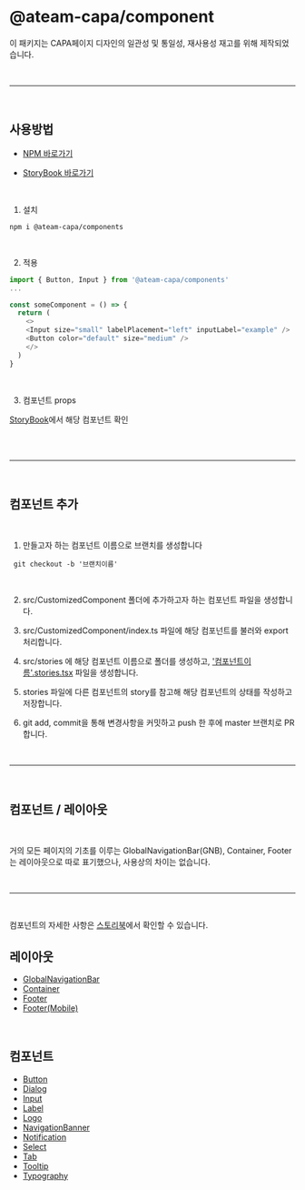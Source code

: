 # @ateam-capa/component

이 패키지는 CAPA페이지 디자인의 일관성 및 통일성, 재사용성 재고를 위해 제작되었습니다.

<br>
<hr>
<br>

## 사용방법

- [NPM 바로가기](https://www.npmjs.com/package/@ateam-capa/components)

- [StoryBook 바로가기](https://60dd57983e7bce003b03ce17-wgtzfxzulp.chromatic.com/)

<br>

1. 설치

```
npm i @ateam-capa/components
```

<br>

2. 적용

```js
import { Button, Input } from '@ateam-capa/components'
...

const someComponent = () => {
  return (
    <>
    <Input size="small" labelPlacement="left" inputLabel="example" />
    <Button color="default" size="medium" />
    </>
  )
}

```

<br>

3. 컴포넌트 props

[StoryBook](https://60dd57983e7bce003b03ce17-wgtzfxzulp.chromatic.com/)에서 해당 컴포넌트 확인

<br>

<br>
<hr>
<br>

## 컴포넌트 추가

<br>

1. 만들고자 하는 컴포넌트 이름으로 브랜치를 생성합니다

```
 git checkout -b '브랜치이름'
```

<br>

2. src/CustomizedComponent 폴더에 추가하고자 하는 컴포넌트 파일을 생성합니다.
   <br>

3. src/CustomizedComponent/index.ts 파일에 해당 컴포넌트를 불러와 export 처리합니다.
   <br>

4. src/stories 에 해당 컴포넌트 이름으로 폴더를 생성하고, <u>'컴포넌트이름'.stories.tsx</u> 파일을 생성합니다.
   <br>

5. stories 파일에 다른 컴포넌트의 story를 참고해 해당 컴포넌트의 상태를 작성하고 저장합니다.
   <br>

6. git add, commit을 통해 변경사항을 커밋하고 push 한 후에 master 브랜치로 PR합니다.

<br>
<hr>
<br>

## 컴포넌트 / 레이아웃

<br>

거의 모든 페이지의 기초를 이루는 GlobalNavigationBar(GNB), Container, Footer는 레이아웃으로 따로 표기했으나, 사용상의 차이는 없습니다.

<br>
<hr>
<br>

컴포넌트의 자세한 사항은 [스토리북](https://60dd57983e7bce003b03ce17-wgtzfxzulp.chromatic.com/)에서 확인할 수 있습니다.

## 레이아웃

- [GlobalNavigationBar](https://60dd57983e7bce003b03ce17-wgtzfxzulp.chromatic.com/?path=/story/capa-designsystem-layout-globalnavigationbar--client)
- [Container](https://60dd57983e7bce003b03ce17-wgtzfxzulp.chromatic.com/?path=/story/capa-designsystem-layout-container--padding-y-32)
- [Footer](https://60dd57983e7bce003b03ce17-wgtzfxzulp.chromatic.com/?path=/story/capa-designsystem-layout-footer--default)
- [Footer(Mobile)](https://60dd57983e7bce003b03ce17-wgtzfxzulp.chromatic.com/?path=/story/capa-designsystem-layout-footermobile--default)

<br>

## 컴포넌트

- [Button](https://60dd57983e7bce003b03ce17-wgtzfxzulp.chromatic.com/?path=/story/capa-designsystem-component-button--contained)
- [Dialog](https://60dd57983e7bce003b03ce17-wgtzfxzulp.chromatic.com/?path=/story/capa-designsystem-component-dialog--default)
- [Input](https://60dd57983e7bce003b03ce17-wgtzfxzulp.chromatic.com/?path=/story/capa-designsystem-component-input--default)
- [Label](https://60dd57983e7bce003b03ce17-wgtzfxzulp.chromatic.com/?path=/story/capa-designsystem-component-label--default)
- [Logo](https://60dd57983e7bce003b03ce17-wgtzfxzulp.chromatic.com/?path=/story/capa-designsystem-component-logo--default)
- [NavigationBanner](https://60dd57983e7bce003b03ce17-wgtzfxzulp.chromatic.com/?path=/story/capa-designsystem-component-navigationbanner--info-banner)
- [Notification](https://60dd57983e7bce003b03ce17-wgtzfxzulp.chromatic.com/?path=/story/capa-designsystem-component-notification--default)
- [Select](https://60dd57983e7bce003b03ce17-wgtzfxzulp.chromatic.com/?path=/story/capa-designsystem-component-select--default)
- [Tab](https://60dd57983e7bce003b03ce17-wgtzfxzulp.chromatic.com/?path=/story/capa-designsystem-component-tab--default)
- [Tooltip](https://60dd57983e7bce003b03ce17-wgtzfxzulp.chromatic.com/?path=/story/capa-designsystem-component-tooltip--default)
- [Typography](https://60dd57983e7bce003b03ce17-wgtzfxzulp.chromatic.com/?path=/story/capa-designsystem-component-typography--default)

<br>
